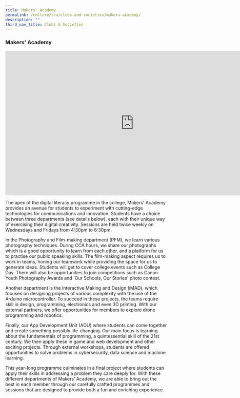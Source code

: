 ```yaml
---
title: Makers' Academy
permalink: /culture/cca/clubs-and-societies/makers-academy/
description: ""
third_nav_title: Clubs & Societies
---
```

### **Makers' Academy**

<iframe width="800" height="450" src="https://www.youtube.com/embed/GcgqnDemeMo" title="Makers&#39; Academy" frameborder="0" allow="accelerometer; autoplay; clipboard-write; encrypted-media; gyroscope; picture-in-picture; web-share" allowfullscreen></iframe>

The apex of the digital literacy programme in the college, Makers' Academy provides an avenue for students to experiment with cutting-edge technologies for communications and innovation. Students have a choice between three departments (see details below), each with their unique way of exercising their digital creativity. Sessions are held twice weekly on Wednesdays and Fridays from 4:30pm to 6:30pm.

In the Photography and Film-making department (PFM), we learn various photography techniques. During CCA hours, we share our photographs which is a good opportunity to learn from each other, and a platform for us to practise our public speaking skills. The film-making aspect requires us to work in teams, honing our teamwork while providing the space for us to generate ideas. Students will get to cover college events such as College Day. There will also be opportunities to join competitions such as Canon Youth Photography Awards and 'Our Schools, Our Stories' photo contest.

Another department is the Interactive Making and Design (iMAD), which focuses on designing projects of various complexity with the use of the Arduino microcontroller. To succeed in these projects, the teams require skill in design, programming, electronics and even 3D printing. With our external partners, we offer opportunities for members to explore drone programming and robotics.

Finally, our App Development Unit (ADU) where students can come together and create something possibly life-changing. Our main focus is learning about the fundamentals of programming, a quintessential skill of the 21st century. We then apply these in game and web development and other exciting projects. Through external workshops, students are offered opportunities to solve problems in cybersecurity, data science and machine learning.

This year-long programme culminates in a final project where students can apply their skills in addressing a problem they care deeply for. With these different departments of Makers’ Academy, we are able to bring out the best in each member through our carefully crafted programmes and sessions that are designed to provide both a fun and enriching experience.